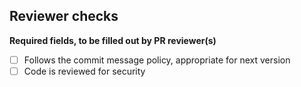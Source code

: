 ## Reviewer checks

**Required fields, to be filled out by PR reviewer(s)**

- [ ] Follows the commit message policy, appropriate for next version
- [ ] Code is reviewed for security
